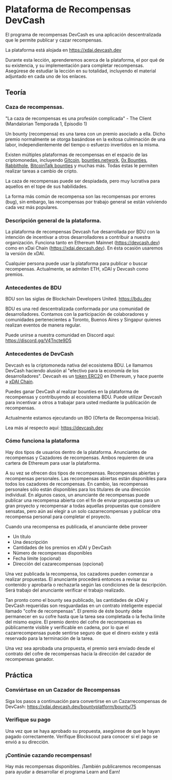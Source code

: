 # Plataforma de Recompensas DevCash

El programa de recompensas DevCash es una aplicación descentralizada que le permite publicar y cazar recompensas.

La plataforma está alojada en https://xdai.devcash.dev

Durante esta lección, aprenderemos acerca de la plataforma, el por qué de su existencia, y su implementación para completar recompensas. Asegúrese de estudiar la lección en su totalidad, incluyendo el material adjuntado en cada uno de los enlaces.


## Teoría

### Caza de recompensas.
"La caza de recompensas es una profesión complicada" - The Client (Mandalorian Temporada 1, Episodio 1)

Un bounty (recompensa) es una tarea con un premio asociado a ella. Dicho premio normalmente se otorga basándose en la exitosa culminación de una labor, independientemente del tiempo o esfuerzo invertidos en la misma. 

Existen múltiples plataformas de recompensas en el espacio de las criptomonedas, incluyendo [Gitcoin](gitcoin.co), [bounties.network](https://bounties.network), [0x Bounties](https://bounty0x.io), [Rabbithole](https://rabbithole.gg), [BitcoinTalk bounties](https://bitcointalk.org/index.php?board=238.0) y muchas más. Todas éstas le permiten realizar tareas a cambio de cripto.

La caza de recompensas puede ser despiadada, pero muy lucrativa para aquellos en el tope de sus habilidades.

La forma más común de recompensa son las recompensas por errores (bug), sin embargo, las recompensas por trabajo general se están volviendo cada vez más populares.



### Descripción general de la plataforma.

La plataforma de recompensas Devcash fue desarrollada por BDU con la intención de incentivar a otros desarrolladores a contribuir a nuestra organización. Funciona tanto en Ethereum Mainnet (https://devcash.dev) como en xDai Chain (https://xdai.devcash.dev). En ésta ocasión usaremos la versión de xDAI.

Cualquier persona puede usar la plataforma para publicar o buscar recompensas.  Actualmente, se admiten ETH, xDAI y Devcash como premios.



### Antecedentes de BDU

BDU son las siglas de Blockchain Developers United.
https://bdu.dev

BDU es una red descentralizada conformada por una comunidad de desarrolladores. Contamos con la participación de colaboradores y comunidades pertenecientes a Toronto, Buenos Aires y Singapur quienes realizan eventos de manera regular.

Puede unirse a nuestra comunidad en Discord aquí: https://discord.gg/V4Tncte9D5



### Antecedentes de DevCash

Devcash es la criptomoneda nativa del ecosistema BDU. Le llamamos DevCash haciendo alusión al "efectivo para la economía de los desarrolladores". Devcash es un [token ERC20](https://etherscan.io/address/0x0fca8fdb0fb115a33baadec6e7a141ffc1bc7d5a) en Ethereum, y hace puente a [xDAI Chain](https://blockscout.com/xdai/mainnet/tokens/0x248E081e3C9e738D7C1ded5d471069dcf4Fd9B15). 

Puedes ganar DevCash al realizar bounties en la plataforma de recompensas y contribuyendo al ecosistema BDU. Puede utilizar Devcash para incentivar a otros a trabajar para usted mediante la publicación de recompensas.

Actualmente estamos ejecutando un IBO (Oferta de Recompensa Inicial).

Lea más al respecto aquí: https://devcash.dev



### Cómo funciona la plataforma

Hay dos tipos de usuarios dentro de la plataforma. Anunciantes de recompensas y Cazadores de recompensas. Ambos requieren de una cartera de Ethereum para usar la plataforma.

A su vez se ofrecen dos tipos de recompensas. Recompensas abiertas y recompensas personales. Las recompensas abiertas están disponibles para todos los cazadores de recompensas. En cambio, las recompensas personales sólo están disponibles para los titulares de una dirección individual. En algunos casos, un anunciante de recompensas puede publicar una recompensa abierta con el fin de enviar propuestas para un gran proyecto y recompensar a todas aquellas propuestas que considere sensatas, pero aún así elegir a un solo cazarrecompensas y publicar otra recompensa personal para completar el proyecto.

Cuando una recompensa es publicada, el anunciante debe proveer
- Un título
- Una descripción
- Cantidades de los premios en xDAI y DevCash
- Número de recompensas disponibles
- Fecha límite (opcional) 
- Dirección del cazarecompensas (opcional)

Una vez publicada la recompensa, los cazadores pueden comenzar a realizar propuestas. El anunciante procederá entonces a revisar su contenido y aprobarla o rechazarla según las condiciones de la descripción. Será trabajo del anunciante verificar el trabajo realizado.

Tan pronto como el bounty sea publicado, las cantidades de xDAI y DevCash requeridas son resguardadas en un contrato inteligente especial llamado "cofre de recompensas". El premio de éste bounty debe permanecer en su cofre hasta que la tarea sea completada o la fecha límite del mismo expire. El premio dentro del cofre de recompensas es públicamente visible y verificable en cadena, por lo que el cazarrecompensas puede sentirse seguro de que el dinero existe y está reservado para  la terminación de la tarea.

Una vez sea aprobada una propuesta, el premio será enviado desde el contrato del cofre de recompensas hacia la dirección del cazador de recompensas ganador.


## Práctica

### Conviértase en un Cazador de Recompensas

Siga los pasos a continuación para convertirse en un Cazarrecompensas de DevCash: https://xdai.devcash.dev/bountyplatform/bounty/75

### Verifique su pago

Una vez que se haya aprobado su propuesta, asegúrese de que le hayan pagado correctamente. Verifique Blockscout para conocer si el pago se envió a su dirección.

### ¡Continúe cazando recompensas!
 
Hay más recompensas disponibles.  ¡También publicaremos recompensas para ayudar a desarrollar el programa Learn and Earn!
